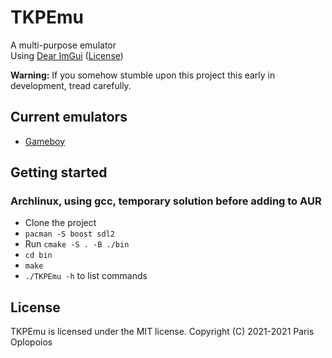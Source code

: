 # TKPEmu
A multi-purpose emulator    
Using [Dear ImGui](https://github.com/ocornut/imgui) ([License](https://raw.githubusercontent.com/ocornut/imgui/master/LICENSE.txt))

**Warning:** If you somehow stumble upon this project this early in development, tread carefully.

## Current emulators
- [Gameboy](https://github.com/OFFTKP/TKPEmu/tree/master/TKPEmu/Gameboy)

## Getting started
### Archlinux, using gcc, temporary solution before adding to AUR
- Clone the project
- `pacman -S boost sdl2`
- Run `cmake -S . -B ./bin`
- `cd bin`
- `make`
- `./TKPEmu -h` to list commands

## License
TKPEmu is licensed under the MIT license. Copyright (C) 2021-2021 Paris Oplopoios
